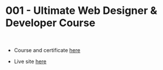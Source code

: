 # 001 - Ultimate Web Designer & Developer Course

<br>

* Course and certificate [here](https://www.udemy.com/certificate/UC-4NZYOQTR/)

* Live site [here](http://localhost/001_Ultimate_Web_Designer_and_Developer_Course/)
